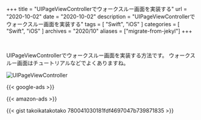 +++
title =  "UIPageViewControllerでウォークスルー画面を実装する"
url = "2020-10-02"
date = "2020-10-02"
description = "UIPageViewControllerでウォークスルー画面を実装する"
tags = [
  "Swift",
  "iOS"
]
categories = [
  "Swift",
  "iOS"
]
archives = "2020/10"
aliases = ["migrate-from-jekyl"]
+++

<br>

UIPageViewControllerでウォークスルー画面を実装する方法です。
ウォークスルー画面はチュートリアルなどでよくありますね。

![UIPageViewController](1.png)

<!-- Google Ads -->
{{< google-ads >}}

<!-- Amazon Ads -->
{{< amazon-ads >}}

{{< gist takoikatakotako 780041030181fdf4697047b739871835 >}}
